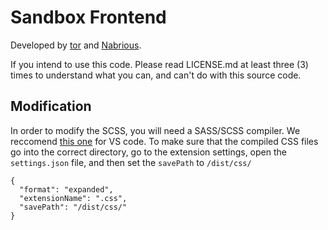 # Sandbox Frontend

Developed by [tor](https://github.com/daniiltrpv) and [Nabrious](https://github.com/nabriouso).

If you intend to use this code. Please read LICENSE.md at least three (3) times to understand what you can, and can't do with this source code.

## Modification

In order to modify the SCSS, you will need a SASS/SCSS compiler. We reccomend [this one](https://marketplace.visualstudio.com/items?itemName=glenn2223.live-sass) for VS code.
To make sure that the compiled CSS files go into the correct directory, go to the extension settings, open the `settings.json` file, and then set the `savePath` to `/dist/css/`
```
{
  "format": "expanded",
  "extensionName": ".css",
  "savePath": "/dist/css/"
}
```
